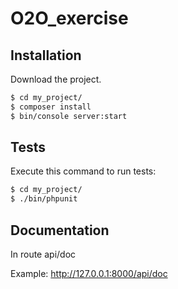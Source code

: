 # O2O_exercise

Installation
------------
Download the project.
```bash
$ cd my_project/
$ composer install
$ bin/console server:start
```
Tests
-----
Execute this command to run tests:

```bash
$ cd my_project/
$ ./bin/phpunit
```

Documentation
-----
In route api/doc

Example:  http://127.0.0.1:8000/api/doc  